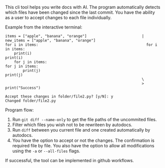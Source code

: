 This cli tool helps you write docs with AI. The program automatically detects which files have been changed since the last commit. You have the ability as a user to accept changes to each file individually. 

Example from the interactive terminal:
```
items = ["apple", "banana", "orange"]                         | new_items = ["apple", "banana", "orange"]
for i in items:                                                 for i in items:
    print(i)                                                        print(i)
    for j in items:                                                 for j in items:
        print(j)                                                        print(j)
                                                              \         
                                                              > print("Success")

Accept these changes in folder/file2.py? [y/N]: y
Changed folder/file2.py
```

Program flow:
1) Run ```git diff --name-only``` to get the file paths of the uncommited files.
2) Filter which files you wish not to be rewriteen by autodocs.
3) Run ```diff``` between you current file and one created automatically by autodocs.
4) You have the option to accept or not the changes. The confirmation is required file by file. You also have the option to allow all modifications using the ```-a``` or ```--all-files``` flags.

If successful, the tool can be implemented in github workflows.
